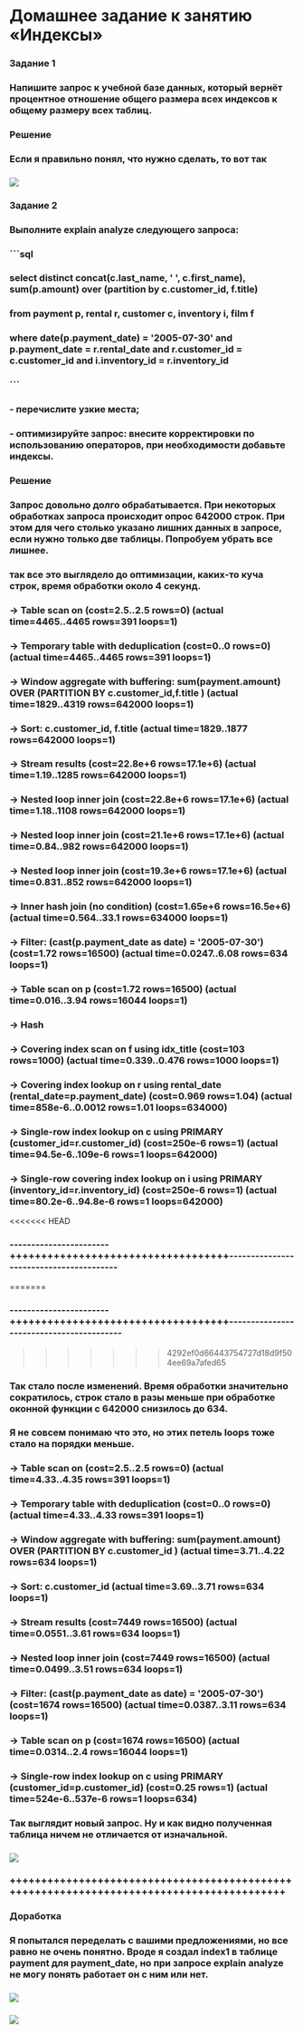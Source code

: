 # Домашнее задание к занятию «Индексы»

### Задание 1

### Напишите запрос к учебной базе данных, который вернёт процентное отношение общего размера всех индексов к общему размеру всех таблиц.

### Решение
### Если я правильно понял, что нужно сделать, то вот так
### ![](https://github.com/Berezhok/hw_index/blob/main/img/zad1.png)


### Задание 2

### Выполните explain analyze следующего запроса:
### ```sql
### select distinct concat(c.last_name, ' ', c.first_name), sum(p.amount) over (partition by c.customer_id, f.title)
### from payment p, rental r, customer c, inventory i, film f
### where date(p.payment_date) = '2005-07-30' and p.payment_date = r.rental_date and r.customer_id = c.customer_id and i.inventory_id = r.inventory_id
### ```
### - перечислите узкие места;
### - оптимизируйте запрос: внесите корректировки по использованию операторов, при необходимости добавьте индексы.
### Решение
### Запрос довольно долго обрабатывается. При некоторых обработках запроса происходит опрос 642000 строк. При этом для чего столько указано лишних данных в запросе, если нужно только две таблицы. Попробуем убрать все лишнее.
###  так все это выглядело до оптимизации, каких-то куча строк, время обработки около 4 секунд.
### -> Table scan on <temporary>  (cost=2.5..2.5 rows=0) (actual time=4465..4465 rows=391 loops=1)
###    -> Temporary table with deduplication  (cost=0..0 rows=0) (actual time=4465..4465 rows=391 loops=1)
###        -> Window aggregate with buffering: sum(payment.amount) OVER (PARTITION BY c.customer_id,f.title )   (actual time=1829..4319 rows=642000 loops=1)
###            -> Sort: c.customer_id, f.title  (actual time=1829..1877 rows=642000 loops=1)
###                -> Stream results  (cost=22.8e+6 rows=17.1e+6) (actual time=1.19..1285 rows=642000 loops=1)
###                    -> Nested loop inner join  (cost=22.8e+6 rows=17.1e+6) (actual time=1.18..1108 rows=642000 loops=1)
###                        -> Nested loop inner join  (cost=21.1e+6 rows=17.1e+6) (actual time=0.84..982 rows=642000 loops=1)
###                            -> Nested loop inner join  (cost=19.3e+6 rows=17.1e+6) (actual time=0.831..852 rows=642000 loops=1)
###                                -> Inner hash join (no condition)  (cost=1.65e+6 rows=16.5e+6) (actual time=0.564..33.1 rows=634000 loops=1)
###                                    -> Filter: (cast(p.payment_date as date) = '2005-07-30')  (cost=1.72 rows=16500) (actual time=0.0247..6.08 rows=634 loops=1)
###                                        -> Table scan on p  (cost=1.72 rows=16500) (actual time=0.016..3.94 rows=16044 loops=1)
###                                    -> Hash
###                                        -> Covering index scan on f using idx_title  (cost=103 rows=1000) (actual time=0.339..0.476 rows=1000 loops=1)
###                                -> Covering index lookup on r using rental_date (rental_date=p.payment_date)  (cost=0.969 rows=1.04) (actual time=858e-6..0.0012 rows=1.01 loops=634000)
###                            -> Single-row index lookup on c using PRIMARY (customer_id=r.customer_id)  (cost=250e-6 rows=1) (actual time=94.5e-6..109e-6 rows=1 loops=642000)
###                        -> Single-row covering index lookup on i using PRIMARY (inventory_id=r.inventory_id)  (cost=250e-6 rows=1) (actual time=80.2e-6..94.8e-6 rows=1 loops=642000)
<<<<<<< HEAD
### -----------------------+++++++++++++++++++++++++++++++++++----------------------------------------
=======
### -----------------------+++++++++++++++++++++++++++++++++++-----------------------------------------
>>>>>>> 4292ef0d66443754727d18d9f504ee69a7afed65
### Так стало после изменений. Время обработки значительно сократилось, строк стало в разы меньше при обработке оконной функции с 642000 снизилось до 634.
### Я не совсем понимаю что это, но этих петель loops тоже стало на порядки меньше. 
### -> Table scan on <temporary>  (cost=2.5..2.5 rows=0) (actual time=4.33..4.35 rows=391 loops=1)
###    -> Temporary table with deduplication  (cost=0..0 rows=0) (actual time=4.33..4.33 rows=391 loops=1)
###        -> Window aggregate with buffering: sum(payment.amount) OVER (PARTITION BY c.customer_id )   (actual time=3.71..4.22 rows=634 loops=1)
###            -> Sort: c.customer_id  (actual time=3.69..3.71 rows=634 loops=1)
###                -> Stream results  (cost=7449 rows=16500) (actual time=0.0551..3.61 rows=634 loops=1)
###                    -> Nested loop inner join  (cost=7449 rows=16500) (actual time=0.0499..3.51 rows=634 loops=1)
###                        -> Filter: (cast(p.payment_date as date) = '2005-07-30')  (cost=1674 rows=16500) (actual time=0.0387..3.11 rows=634 loops=1)
###                            -> Table scan on p  (cost=1674 rows=16500) (actual time=0.0314..2.4 rows=16044 loops=1)
###                        -> Single-row index lookup on c using PRIMARY (customer_id=p.customer_id)  (cost=0.25 rows=1) (actual time=524e-6..537e-6 rows=1 loops=634)
### Так выглядит новый запрос. Ну и как видно полученная таблица ничем не отличается от изначальной.
### ![](https://github.com/Berezhok/hw_index/blob/main/img/zad2.png)
### +++++++++++++++++++++++++++++++++++++++++++++++++++++++++++++++++++++++++++++++++++++++++
### Доработка
### Я попытался переделать с вашими предложениями, но все равно не очень понятно. Вроде я создал index1 в таблице payment для payment_date, но при запросе explain analyze не могу понять работает он с ним или нет.
### ![](https://github.com/Berezhok/hw_index/blob/main/img/index1.png)
### ![](https://github.com/Berezhok/hw_index/blob/main/img/explain.png)

